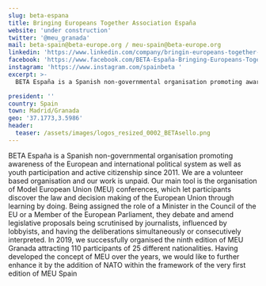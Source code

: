 ```yaml
---
slug: beta-espana
title: Bringing Europeans Together Association España
website: 'under construction'
twitter: '@meu_granada'
mail: beta-spain@beta-europe.org / meu-spain@beta-europe.org
linkedin: 'https://www.linkedin.com/company/bringin-europeans-together-españa'
facebook: 'https://www.facebook.com/BETA-España-Bringing-Europeans-Together-Association-Spain-351683335704414'
instagram: 'https://www.instagram.com/spainbeta '     
excerpt: >-
  BETA España is a Spanish non-governmental organisation promoting awareness of the European and international political system as well as youth participation and active citizenship since 2011. We are a volunteer based organisation and our work is unpaid. Our main tool is the organisation of Model European Union (MEU) conferences, which let participants discover the law and decision making of the European Union through learning by doing. Being assigned the role of a Minister in the Council of the EU or a Member of the European Parliament, they debate and amend legislative proposals being scrutinised by journalists, influenced by lobbyists, and having the deliberations simultaneously or consecutively interpreted. In 2019, we successfully organised the ninth edition of MEU Granada attracting 110 participants of 25 different nationalities. Having developed the concept of MEU over the years, we would like to further enhance it by the addition of NATO within the framework of the very first edition of MEU Spain

president: ''
country: Spain
town: Madrid/Granada
geo: '37.1773,3.5986'
header:
  teaser: /assets/images/logos_resized_0002_BETAsello.png
---
```

BETA España is a Spanish non-governmental organisation promoting awareness of the European and international political system as well as youth participation and active citizenship since 2011. We are a volunteer based organisation and our work is unpaid. Our main tool is the organisation of Model European Union (MEU) conferences, which let participants discover the law and decision making of the European Union through learning by doing. Being assigned the role of a Minister in the Council of the EU or a Member of the European Parliament, they debate and amend legislative proposals being scrutinised by journalists, influenced by lobbyists, and having the deliberations simultaneously or consecutively interpreted. In 2019, we successfully organised the ninth edition of MEU Granada attracting 110 participants of 25 different nationalities. Having developed the concept of MEU over the years, we would like to further enhance it by the addition of NATO within the framework of the very first edition of MEU Spain
